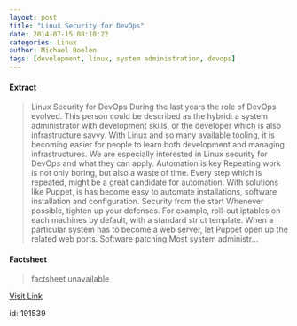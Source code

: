 ```yaml
---
layout: post
title: "Linux Security for DevOps"
date: 2014-07-15 08:10:22
categories: Linux
author: Michael Boelen
tags: [development, linux, system administration, devops]
---
```



#### Extract
>Linux Security for DevOps During the last years the role of DevOps evolved. This person could be described as the hybrid: a system administrator with development skills, or the developer which is also infrastructure savvy. With Linux and so many available tooling, it is becoming easier for people to learn both development and managing infrastructures. We are especially interested in Linux security for DevOps and what they can apply. Automation is key Repeating work is not only boring, but also a waste of time. Every step which is repeated, might be a great candidate for automation. With solutions like Puppet, is has become easy to automate installations, software installation and configuration. Security from the start Whenever possible, tighten up your defenses. For example, roll-out iptables on each machines by default, with a standard strict template. When a particular system has to become a web server, let Puppet open up the related web ports. Software patching Most system administr...

#### Factsheet
>factsheet unavailable

[Visit Link](http://linux-audit.com/linux-security-for-devops/)

id:  191539

